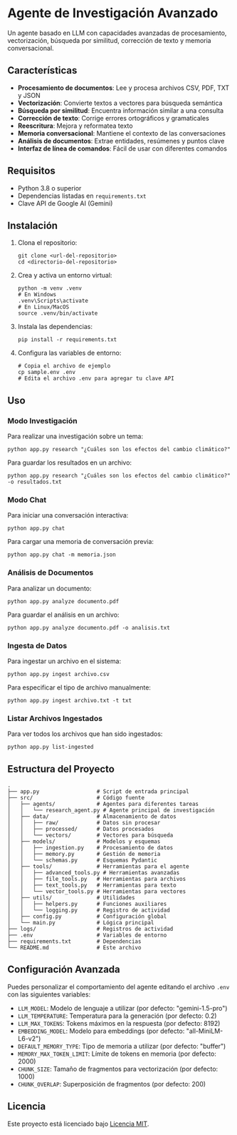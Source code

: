 # Agente de Investigación Avanzado

Un agente basado en LLM con capacidades avanzadas de procesamiento, vectorización, búsqueda por similitud, corrección de texto y memoria conversacional.

## Características

- **Procesamiento de documentos**: Lee y procesa archivos CSV, PDF, TXT y JSON
- **Vectorización**: Convierte textos a vectores para búsqueda semántica
- **Búsqueda por similitud**: Encuentra información similar a una consulta
- **Corrección de texto**: Corrige errores ortográficos y gramaticales
- **Reescritura**: Mejora y reformatea texto
- **Memoria conversacional**: Mantiene el contexto de las conversaciones
- **Análisis de documentos**: Extrae entidades, resúmenes y puntos clave
- **Interfaz de línea de comandos**: Fácil de usar con diferentes comandos

## Requisitos

- Python 3.8 o superior
- Dependencias listadas en `requirements.txt`
- Clave API de Google AI (Gemini)

## Instalación

1. Clona el repositorio:
   ```
   git clone <url-del-repositorio>
   cd <directorio-del-repositorio>
   ```

2. Crea y activa un entorno virtual:
   ```
   python -m venv .venv
   # En Windows
   .venv\Scripts\activate
   # En Linux/MacOS
   source .venv/bin/activate
   ```

3. Instala las dependencias:
   ```
   pip install -r requirements.txt
   ```

4. Configura las variables de entorno:
   ```
   # Copia el archivo de ejemplo
   cp sample.env .env
   # Edita el archivo .env para agregar tu clave API
   ```

## Uso

### Modo Investigación

Para realizar una investigación sobre un tema:

```
python app.py research "¿Cuáles son los efectos del cambio climático?"
```

Para guardar los resultados en un archivo:

```
python app.py research "¿Cuáles son los efectos del cambio climático?" -o resultados.txt
```

### Modo Chat

Para iniciar una conversación interactiva:

```
python app.py chat
```

Para cargar una memoria de conversación previa:

```
python app.py chat -m memoria.json
```

### Análisis de Documentos

Para analizar un documento:

```
python app.py analyze documento.pdf
```

Para guardar el análisis en un archivo:

```
python app.py analyze documento.pdf -o analisis.txt
```

### Ingesta de Datos

Para ingestar un archivo en el sistema:

```
python app.py ingest archivo.csv
```

Para especificar el tipo de archivo manualmente:

```
python app.py ingest archivo.txt -t txt
```

### Listar Archivos Ingestados

Para ver todos los archivos que han sido ingestados:

```
python app.py list-ingested
```

## Estructura del Proyecto

```
.
├── app.py                  # Script de entrada principal
├── src/                    # Código fuente
│   ├── agents/             # Agentes para diferentes tareas
│   │   └── research_agent.py # Agente principal de investigación
│   ├── data/               # Almacenamiento de datos
│   │   ├── raw/            # Datos sin procesar
│   │   ├── processed/      # Datos procesados 
│   │   └── vectors/        # Vectores para búsqueda
│   ├── models/             # Modelos y esquemas
│   │   ├── ingestion.py    # Procesamiento de datos
│   │   ├── memory.py       # Gestión de memoria
│   │   └── schemas.py      # Esquemas Pydantic
│   ├── tools/              # Herramientas para el agente
│   │   ├── advanced_tools.py # Herramientas avanzadas
│   │   ├── file_tools.py   # Herramientas para archivos
│   │   ├── text_tools.py   # Herramientas para texto
│   │   └── vector_tools.py # Herramientas para vectores
│   ├── utils/              # Utilidades
│   │   ├── helpers.py      # Funciones auxiliares
│   │   └── logging.py      # Registro de actividad
│   ├── config.py           # Configuración global
│   └── main.py             # Lógica principal
├── logs/                   # Registros de actividad
├── .env                    # Variables de entorno
├── requirements.txt        # Dependencias
└── README.md               # Este archivo
```

## Configuración Avanzada

Puedes personalizar el comportamiento del agente editando el archivo `.env` con las siguientes variables:

- `LLM_MODEL`: Modelo de lenguaje a utilizar (por defecto: "gemini-1.5-pro")
- `LLM_TEMPERATURE`: Temperatura para la generación (por defecto: 0.2)
- `LLM_MAX_TOKENS`: Tokens máximos en la respuesta (por defecto: 8192)
- `EMBEDDING_MODEL`: Modelo para embeddings (por defecto: "all-MiniLM-L6-v2")
- `DEFAULT_MEMORY_TYPE`: Tipo de memoria a utilizar (por defecto: "buffer")
- `MEMORY_MAX_TOKEN_LIMIT`: Límite de tokens en memoria (por defecto: 2000)
- `CHUNK_SIZE`: Tamaño de fragmentos para vectorización (por defecto: 1000)
- `CHUNK_OVERLAP`: Superposición de fragmentos (por defecto: 200)

## Licencia

Este proyecto está licenciado bajo [Licencia MIT](LICENSE).
